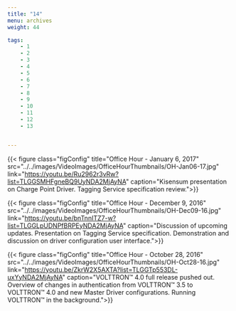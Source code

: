 ```yaml
---
title: "14"
menu: archives
weight: 44

tags: 
    - 1
    - 2
    - 3
    - 4
    - 5
    - 6
    - 7
    - 8
    - 9
    - 10
    - 11
    - 12
    - 13


---
```



{{< figure class="figConfig" title="Office Hour - January 6, 2017" src="../../images/VideoImages/OfficeHourThumbnails/OH-Jan06-17.jpg" link="https://youtu.be/Ru2962r3vRw?list=TLGGSMHFgneBQ9UyNDA2MjAyNA" caption="Kisensum presentation on Charge Point Driver. Tagging Service specification review.">}}

{{< figure class="figConfig" title="Office Hour - December 9, 2016" src="../../images/VideoImages/OfficeHourThumbnails/OH-Dec09-16.jpg" link="https://youtu.be/bnTnnITZ7-w?list=TLGGLpUDNPfBRPEyNDA2MjAyNA" caption="Discussion of upcoming updates. Presentation on Tagging Service specification. Demonstration and discussion on driver configuration user interface.">}}

{{< figure class="figConfig" title="Office Hour - October 28, 2016" src="../../images/VideoImages/OfficeHourThumbnails/OH-Oct28-16.jpg" link="https://youtu.be/ZkrW2X5AXTA?list=TLGGTp553DL-uxYyNDA2MjAyNA" caption="VOLTTRON™ 4.0 full release pushed out. Overview of changes in authentication from VOLTTRON™ 3.5 to VOLTTRON™ 4.0 and new Master Driver configurations. Running VOLTTRON™ in the background.">}}
